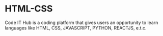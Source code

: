 # HTML-CSS
 Code IT Hub is a coding platform that gives users an opportunity to learn languages like HTML, CSS, JAVASCRIPT, PYTHON, REACTJS, e.t.c.
